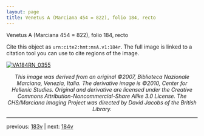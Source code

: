 ```yaml
---
layout: page
title: Venetus A (Marciana 454 = 822), folio 184, recto
---
```


Venetus A (Marciana 454 = 822), folio 184, recto

Cite this object as `urn:cite2:hmt:msA.v1:184r`.  The full image is linked to a citation tool you can use to cite regions of the image.

[![VA184RN_0355](http://www.homermultitext.org/iipsrv?IIIF=/project/homer/pyramidal/deepzoom/hmt/vaimg/2017a/VA184RN_0355.tif/full/800,/0/default.jpg)](http://www.homermultitext.org/ict2/?urn=urn:cite2:hmt:vaimg.2017a:VA184RN_0355) 

<p style="text-align: center; font-style: italic;">This image was derived from an original ©2007, Biblioteca Nazionale Marciana, Venezia, Italia. The derivative image is ©2010, Center for Hellenic Studies. Original and derivative are licensed under the Creative Commons Attribution-Noncommercial-Share Alike 3.0 License. The CHS/Marciana Imaging Project was directed by David Jacobs of the British Library.</p>

---

previous: [183v](../183v/) | next: [184v](../184v/)